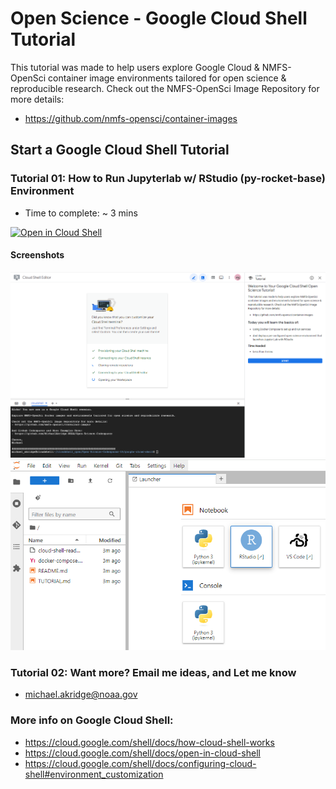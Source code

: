 # Open Science - Google Cloud Shell Tutorial
This tutorial was made to help users explore Google Cloud & NMFS-OpenSci container image environments tailored for open science & reproducible research. Check out the NMFS-OpenSci Image Repository for more details:
- https://github.com/nmfs-opensci/container-images

## Start a Google Cloud Shell Tutorial
### Tutorial 01: How to Run Jupyterlab w/ RStudio (py-rocket-base) Environment
- Time to complete: ~ 3 mins

[![Open in Cloud Shell](https://gstatic.com/cloudssh/images/open-btn.svg)](https://shell.cloud.google.com/cloudshell/editor?cloudshell_git_repo=https%3A%2F%2Fgithub.com%2FMichaelAkridge-NOAA%2FOpen-Science-Codespaces&cloudshell_print=cloud-shell-readme.txt&cloudshell_workspace=google-cloud-shell&cloudshell_tutorial=TUTORIAL.md)

#### Screenshots
<img src="./docs/s01a.png"/>
<img src="./docs/s07.png"/>

### Tutorial 02: Want more? Email me ideas, and Let me know
- michael.akridge@noaa.gov

### More info on Google Cloud Shell:
- https://cloud.google.com/shell/docs/how-cloud-shell-works
- https://cloud.google.com/shell/docs/open-in-cloud-shell
- https://cloud.google.com/shell/docs/configuring-cloud-shell#environment_customization
